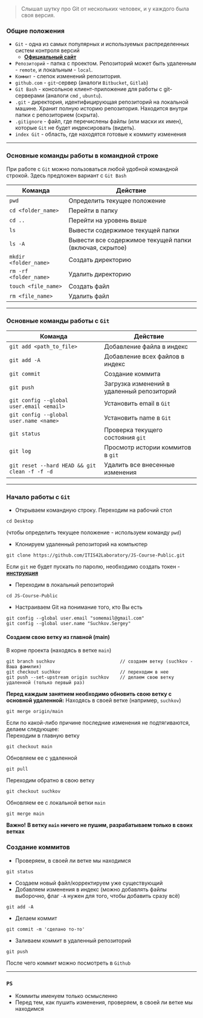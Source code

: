 > Слышал шутку про Git от нескольких человек, и у каждого была своя версия.

### Общие положения

- `Git` - одна из самых популярных и используемых распределенных систем контроля версий
  - **[Официальный сайт](https://git-scm.com/)**
- `Репозиторий` - папка с проектом. Репозиторий может быть удаленным - `remote`, и
  локальным - `local`.
- `Коммит` - слепок изменений репозитория.
- `github.com` - `git`-сервер (аналоги `Bitbucket`, `Gitlab`)
- `Git Bash` - консольное клиент-приложение для работы с git-серверами (аналоги `cmd`
, `ubuntu`).
- `.git` - директория, идентифицирующая репозиторий на локальной машине. Хранит полную
  историю репозитория. Находится внутри папки с репозиторием (скрыта).
- `.gitignore` - файл, где перечислены файлы (или маски их имен), которые `Git` не
  будет индексировать (видеть).
- `index Git` - область, где находятся готовые к коммиту изменения

***

### Основные команды работы в командной строке

При работе с `Git` можно пользоваться любой удобной командной строкой. Здесь предложен
вариант с `Git Bash`

| Команда | Действие |
| ------------- | ------------- |
| `pwd` | Определить текущее положение |
| `cd <folder_name>` | Перейти в папку |
| `cd ..` | Перейти на уровень выше |
| `ls`  | Вывести содержимое текущей папки |
| `ls -A` | Вывести все содержимое текущей папки (включая, скрытое) |
| `mkdir <folder_name>` | Создать директорию |
| `rm -rf <folder_name>` | Удалить директорию |
| `touch <file_name>` | Создать файл |
| `rm <file_name>` | Удалить файл |
***

### Основные команды работы с `Git`

| Команда | Действие |
| ------------- | ------------- |
| `git add <path_to_file>` | Добавление файла в индекс |
| `git add -A` | Добавление всех файлов в индекс |
| `git commit` | Создание коммита |
| `git push` | Загрузка изменений в удаленный репозиторий |
| `git config --global user.email <email>` | Установить email в `Git` |
| `git config --global user.name <name>` | Установить name в `Git` |
| `git status` | Проверка текущего состояния `git` |
| `git log` | Просмотр истории коммитов в `git` |
| `git reset --hard HEAD && git clean -f -f -d` | Удалить все внесенные изменения |

***

### Начало работы с `Git`

- Открываем командную строку. Переходим на рабочий стол

```
cd Desktop
```

(чтобы определить текущее положение - используем команду `pwd`)

- Клонируем удаленный репозиторий на компьютер

```
git clone https://github.com/ITIS42Laboratory/JS-Course-Public.git
```

Если `git` не будет пускать по паролю, необходимо создать токен - **[инструкция](https://docs.github.com/en/github/authenticating-to-github/keeping-your-account-and-data-secure/creating-a-personal-access-token)**

- Переходим в локальный репозиторий

```
cd JS-Course-Public
```

- Настраиваем Git на понимание того, кто Вы есть

```
git config --global user.email "somemail@gmail.com"
git config --global user.name "Suchkov.Sergey"
```

#### Создаем свою ветку из главной (main)

В корне проекта (находясь в ветке `main`)

```
git branch suchkov                        // создаем ветку (suchkov - Ваша фамилия)
git checkout suchkov                      // переходим в нее
git push --set-upstream origin suchkov    // делаем свою ветку удаленной (только первый раз)
```

**Перед каждым занятием необходимо обновить свою ветку с основной удаленной:**
Находясь в своей ветке (например, `suchkov`)

```
git merge origin/main
```
Если по какой-либо причине последние изменения не подтягиваются, делаем следующее:<br>
Переходим в главную ветку
```
git checkout main
```
Обновляем ее с удаленной
```
git pull
```
Переходим обратно в свою ветку
```
git checkout suchkov
```
Обновляем ее с локальной ветки `main`
```
git merge main
```
**Важно!**
**В ветку `main` ничего не пушим, разрабатываем только в своих ветках**

### Создание коммитов

- Проверяем, в своей ли ветке мы находимся

```
git status
```

- Создаем новый файл/корректируем уже существующий
- Добавляем изменения в индекс (можно добавлять файлы выборочно, флаг `-A` нужен для того,
  чтобы добавить сразу всё)

```
git add -A
```

- Делаем коммит

```
git commit -m 'сделано то-то'
```

- Заливаем коммит в удаленный репозиторий

```
git push
```

После чего коммит можно посмотреть в `Github`
***

### `PS`

- Коммиты именуем только осмысленно
- Перед тем, как пушить изменения, проверяем, в своей ли ветке мы находимся